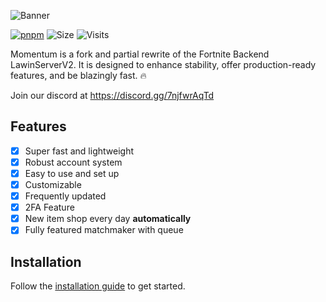 ![Banner](https://i.ibb.co/bgZWZT0/B07-DF3-FC-D2-E7-4-AD5-9935-04-C441-BDFEBD.png)

[![pnpm](https://img.shields.io/badge/maintained%20with-pnpm-cc00ff.svg?style=for-the-badge&logo=pnpm)](https://pnpm.io/) 
![Size](https://img.shields.io/github/repo-size/Nexus-FN/Momentum?label=Size&style=for-the-badge)
![Visits](https://komarev.com/ghpvc/?username=Nexus-FN&style=for-the-badge)

Momentum is a fork and partial rewrite of the Fortnite Backend LawinServerV2. It is designed to enhance stability, offer production-ready features, and be blazingly fast. 🔥

Join our discord at https://discord.gg/7njfwrAqTd

## Features

- [x] Super fast and lightweight
- [x] Robust account system
- [x] Easy to use and set up
- [x] Customizable
- [x] Frequently updated
- [x] 2FA Feature
- [x] New item shop every day **automatically**
- [x] Fully featured matchmaker with queue

## Installation

Follow the [installation guide](https://docs.nexusfn.net) to get started.
